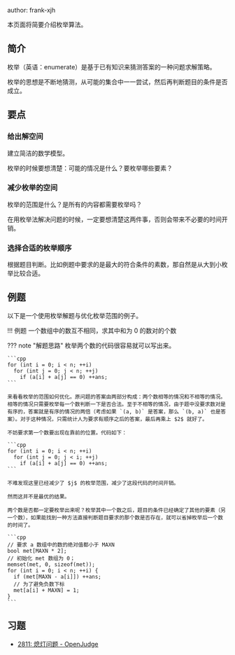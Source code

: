author: frank-xjh

本页面将简要介绍枚举算法。

## 简介

枚举（英语：enumerate）是基于已有知识来猜测答案的一种问题求解策略。

枚举的思想是不断地猜测，从可能的集合中一一尝试，然后再判断题目的条件是否成立。

## 要点

### 给出解空间

建立简洁的数学模型。

枚举的时候要想清楚：可能的情况是什么？要枚举哪些要素？

### 减少枚举的空间

枚举的范围是什么？是所有的内容都需要枚举吗？

在用枚举法解决问题的时候，一定要想清楚这两件事，否则会带来不必要的时间开销。

### 选择合适的枚举顺序

根据题目判断。比如例题中要求的是最大的符合条件的素数，那自然是从大到小枚举比较合适。

## 例题

以下是一个使用枚举解题与优化枚举范围的例子。

!!! 例题
    一个数组中的数互不相同，求其中和为 $0$ 的数对的个数

??? note "解题思路"
    枚举两个数的代码很容易就可以写出来。
    
    ```cpp
    for (int i = 0; i < n; ++i)
      for (int j = 0; j < n; ++j)
        if (a[i] + a[j] == 0) ++ans;
    ```
    
    来看看枚举的范围如何优化。原问题的答案由两部分构成：两个数相等的情况和不相等的情况。相等的情况只需要枚举每一个数判断一下是否合法。至于不相等的情况，由于题中没要求数对是有序的，答案就是有序的情况的两倍（考虑如果 `(a, b)` 是答案，那么 `(b, a)` 也是答案）。对于这种情况，只需统计人为要求有顺序之后的答案，最后再乘上 $2$ 就好了。
    
    不妨要求第一个数要出现在靠前的位置。代码如下：
    
    ```cpp
    for (int i = 0; i < n; ++i)
      for (int j = 0; j < i; ++j)
        if (a[i] + a[j] == 0) ++ans;
    ```
    
    不难发现这里已经减少了 $j$ 的枚举范围，减少了这段代码的时间开销。
    
    然而这并不是最优的结果。
    
    两个数是否都一定要枚举出来呢？枚举其中一个数之后，题目的条件已经确定了其他的要素（另一个数），如果能找到一种方法直接判断题目要求的那个数是否存在，就可以省掉枚举后一个数的时间了。
    
    ```cpp
    // 要求 a 数组中的数的绝对值都小于 MAXN
    bool met[MAXN * 2];
    // 初始化 met 数组为 0；
    memset(met, 0, sizeof(met));
    for (int i = 0; i < n; ++i) {
      if (met[MAXN - a[i]]) ++ans;
      // 为了避免负数下标
      met[a[i] + MAXN] = 1;
    }
    ```

## 习题

-  [2811: 熄灯问题 - OpenJudge](http://bailian.openjudge.cn/practice/2811/) 
